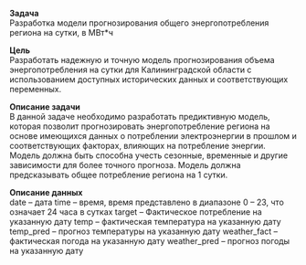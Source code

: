 **Задача**   
Разработка модели прогнозирования общего энергопотребления региона на
сутки, в МВт*ч

**Цель**   
Разработать надежную и точную модель прогнозирования объема
энергопотребления на сутки для Калининградской области с использованием
доступных исторических данных и соответствующих переменных.

**Описание задачи**   
В данной задаче необходимо разработать предиктивную модель, которая
позволит прогнозировать энергопотребление региона на основе имеющихся
данных о потреблении электроэнергии в прошлом и соответствующих факторах,
влияющих на потребление энергии. Модель должна быть способна учесть
сезонные, временные и другие зависимости для более точного прогноза.
Модель должна предсказывать общее потребление региона на 1 сутки.

**Описание данных**   
date – дата
time – время, время представлено в диапазоне 0 – 23, что означает 24
часа в сутках
target – Фактическое потребление на указанную дату
temp – фактическая температура на указанную дату
temp_pred – прогноз температуры на указанную дату
weather_fact – фактическая погода на указанную дату
weather_pred – прогноз погоды на указанную дату
